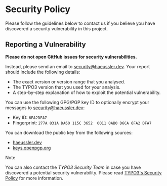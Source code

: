 # Security Policy

Please follow the guidelines below to contact us if you believe you have discovered a
security vulnerability in this project.

## Reporting a Vulnerability

**Please do not open GitHub issues for security vulnerabilities.**

Instead, please send an email to [security@haeussler.dev](mailto:security@haeussler.dev).
Your report should include the following details:

* The exact version or version range that you analysed.
* The TYPO3 version that you used for your analysis.
* A step-by-step explanation of how to exploit the potential vulnerability.

You can use the following GPG/PGP key ID to optionally encrypt your messages to
[security@haeussler.dev](mailto:security@haeussler.dev):

* Key ID: `6FA2DFA7`
* Fingerprint: `277A 831A DA60 115C 3652  0011 0AB0 D6CA 6FA2 DFA7`

You can download the public key from the following sources:

* [haeussler.dev](https://haeussler.dev/gpg-security)
* [keys.openpgp.org](https://keys.openpgp.org/vks/v1/by-fingerprint/277A831ADA60115C365200110AB0D6CA6FA2DFA7)

> [!NOTE]
> You can also contact the _TYPO3 Security Team_ in case you have discovered a potential security
> vulnerability. Please read [TYPO3's Security Policy](https://github.com/TYPO3/typo3/blob/main/SECURITY.md)
> for more information.
